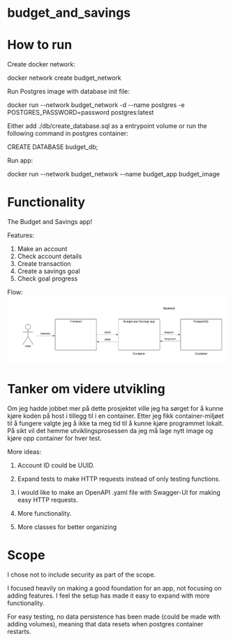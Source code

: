 # budget_and_savings

# How to run
Create docker network:

docker network create budget_network

Run Postgres image with database init file:

docker run --network budget_network -d --name postgres -e POSTGRES_PASSWORD=password postgres:latest

Either add ./db/create_database.sql as a entrypoint volume or run the following command in postgres container:

CREATE DATABASE budget_db;


Run app:

docker run --network budget_network --name budget_app budget_image

# Functionality
The Budget and Savings app!

Features:

1. Make an account
2. Check account details
3. Create transaction
4. Create a savings goal
5. Check goal progress

Flow:
![img not found](./diagram_budget_and_savings.png)


# Tanker om videre utvikling
Om jeg hadde jobbet mer på dette prosjektet ville jeg ha sørget for å kunne kjøre koden på host i tillegg til i en container. Etter jeg fikk container-miljøet til å fungere valgte jeg å ikke ta meg tid til å kunne kjøre programmet lokalt. På sikt vil det hemme utviklingsprosessen da jeg må lage nytt image og kjøre opp container for hver test.

More ideas:

1. Account ID could be UUID.

2. Expand tests to make HTTP requests instead of only testing functions.

3. I would like to make an OpenAPI .yaml file with Swagger-UI for making easy HTTP requests.

4. More functionality.

5. More classes for better organizing

# Scope
I chose not to include security as part of the scope.

I focused heavily on making a good foundation for an app, not focusing on adding features. I feel the setup has made it easy to expand with more functionality.

For easy testing, no data persistence has been made (could be made with adding volumes), meaning that data resets when postgres container restarts.




